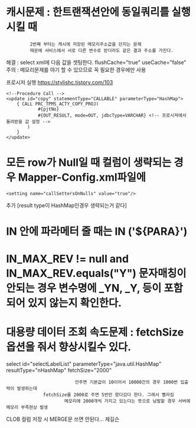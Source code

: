 # 캐시문제 : 한트랜잭션안에 동일쿼리를 실행 시킬 때 
             2번째 부터는 캐시에 저장된 메모리주소값을 던지는 문제
             때문에 서비스에서 서로 다른 변수로 받더라도 같은 결과 주소를 가진다.
  해결 : select xml에 다음 값을 셋팅한다. flushCache="true" useCache="false"
  주의 : 메모리문제를 야기 할 수 있으므로 꼭 필요한 경우에만 사용
  
  
프로시저 실행
https://stylishc.tistory.com/103


	<!--Procedure Call -->
	<update id="copy" statementType="CALLABLE" parameterType="HashMap">
		{ CALL PRC_TPMS_ACTY_COPY_PROJ(
				#{pjtNo}
				#{OUT_RESULT, mode=OUT, jdbcType=VARCHAR} <!-- 프로시져에서 돌려받을 값 설정 -->
			)
		}
	</update>


# 모든 row가 Null일 때 컬럼이 생략되는 경우 Mapper-Config.xml파일에 
	<setting name="callSettersOnNulls" value="true"/>
  추가 [result type이 HashMap인경우 생략되는거 같다]

# IN 안에 파라메터 줄 때는 IN ('${PARA}')

# IN_MAX_REV != null and IN_MAX_REV.equals("Y") 문자매칭이 안되는 경우 변수명에 _YN, _Y, 등이 포함되어 있지 않는지 확인한다.

# 대용량 데이터 조회 속도문제 : fetchSize옵션을 줘서 향상시킬수 있다.
select id="selectLabelList"  parameterType="java.util.HashMap" resultType="nHashMap" fetchSize="2000"

                              안주면 기본값이 10이어서 10000건의 경우 1000번 입출력이 발생하는데
			      fetchSize를 2000로 주면 5번만 왔다갔다 한다. 그래서 빨라짐
	                      메모리에 2000개씩 가지고 있는다는 뜻으로 남발할 경우 서버에 메모리 부족현상 발생

CLOB 컬럼 저장 시 MERGE문 쓰면 안된다... 제길슨
